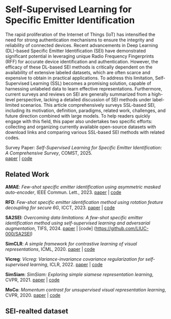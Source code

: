 # Self-Supervised Learning for Specific Emitter Identification
The rapid proliferation of the Internet of Things (IoT) has intensified the need for strong authentication mechanisms to ensure the integrity and reliability of connected devices. Recent advancements in Deep Learning (DL)-based Specific Emitter Identification (SEI) have demonstrated significant potential in leveraging unique Radio Frequency Fingerprints (RFF) for accurate device identification and authentication. However, the efficacy of these DL-based SEI methods is critically dependent on the availability of extensive labeled datasets, which are often scarce and expensive to obtain in practical applications. To address this limitation, Self-Supervised Learning (SSL) becomes a promising solution, capable of harnessing unlabeled data to learn effective representations. Furthermore, current surveys and reviews on SEI are generally summarized from a high-level perspective, lacking a detailed discussion of SEI methods under label-limited scenarios. This article comprehensively surveys SSL-based SEI, including its motivation, definition, paradigms, related work, challenges, and future direction combined with large models. To help readers quickly engage with this field, this paper also undertakes two specific efforts: collecting and organizing currently available open-source datasets with download links and comparing various SSL-based SEI methods with related codes.

Survey Paper: *Self-Supervised Learning for Specific Emitter Identification: A Comprehensive Survey*, COMST, 2025.  
  [paper](https://ieeexplore.ieee.org/document/11078425) | [code](https://github.com/LIUC-000/SSL-SEI_Survey)
  
## Related Work
**AMAE**: *Few-shot specific emitter identification using asymmetric masked auto-encoder*, IEEE Commun. Lett., 2023. [paper](https://ieeexplore.ieee.org/document/10243409) | [code](https://github.com/YZS666/An-Efficient-RFF-Extraction-Method)

**RFD**: *Few-shot specific emitter identification method using rotation feature decoupling for secure 6G*, ICCT, 2023. [paper](https://ieeexplore.ieee.org/document/10419686) | [code](https://github.com/IcedWatermelonJuice/FS-SEI/tree/main/Rotation-Feature-Decoupling)

**SA2SEI**: *Overcoming data limitations: A few-shot specific emitter identification method using self-supervised learning and adversarial augmentation*, TIFS, 2024. [paper](https://ieeexplore.ieee.org/document/10285131) | [code] (https://github.com/LIUC-000/SA2SEI)

**SimCLR**: *A simple framework for contrastive learning of visual representations*, ICML, 2020. [paper](https://arxiv.org/abs/2002.05709) | [code](https://github.com/sthalles/SimCLR)

**Vicreg**: *Vicreg: Variance-invariance covariance regularization for self-supervised learning*, ICLR, 2022. [paper](https://arxiv.org/abs/2105.04906) | [code](https://github.com/AnnaManasyan/VICReg)

**SimSiam**: *SimSiam: Exploring simple siamese representation learning*, CVPR, 2021. [paper](https://arxiv.org/abs/2011.10566) | [code](https://github.com/facebookresearch/simsiam)

**MoCo**: *Momentum contrast for unsupervised visual representation learning*, CVPR, 2020. [paper](https://ieeexplore.ieee.org/document/9157636) | [code](https://github.com/facebookresearch/moco)

## SEI-realted dataset
